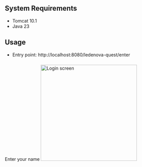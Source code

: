 ## System Requirements
- Tomcat 10.1
- Java 23

## Usage
- Entry point: http://localhost:8080/ledenova-quest/enter

###
Enter your name
<img src="doc/imgages/login.png" alt="Login screen" width="300"/>

